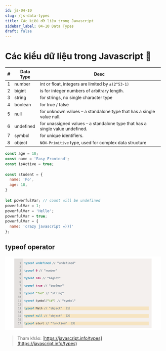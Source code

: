 ```yaml
---
id: js-04-10
slug: /js-data-types
title: Các kiểu dữ liệu trong Javascript
sidebar_label: 04-10 Data Types
draft: false
---
```


# Các kiểu dữ liệu trong Javascript 🎉

| #   | Data Type | Desc                                                                         |
| --- | --------- | ---------------------------------------------------------------------------- |
| 1   | number    | int or float, integers are limited by `±(2^53-1)`                            |
| 2   | bigint    | is for integer numbers of arbitrary length.                                  |
| 3   | string    | for strings, no single character type                                        |
| 4   | boolean   | for true / false                                                             |
| 5   | null      | for unknown values – a standalone type that has a single value null.         |
| 6   | undefined | for unassigned values – a standalone type that has a single value undefined. |
| 7   | symbol    | for unique identifiers.                                                      |
| 8   | object    | `NON-Primitive` type, used for complex data structure                        |


```js
const age = 18;
const name = 'Easy Frontend';
const isActive = true;

const student = {
  name: 'Po',
  age: 18,
}

let powerfulVar; // count will be undefined
powerfulVar = 1;
powerfulVar = 'Hello';
powerfulVar = true;
powerfulVar = {
  name: 'crazy javascript =)))'
};
```



## typeof operator

![](../../static/images/docs/js/2021-07-02-10-56-27.png)

> Tham khảo: [https://javascript.info/types](https://javascript.info/types)

<DocsJSFooter />